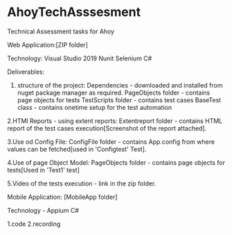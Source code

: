 # AhoyTechAsssesment
Technical Assessment tasks for Ahoy

Web Application:[ZIP folder]

Technology:
Visual Studio 2019
Nunit Selenium C#

Deliverables:

1. structure of the project:
Dependencies - downloaded and installed from nuget package manager as required.
PageObjects folder - contains page objects for tests
TestScripts folder - contains test cases
BaseTest class - contains onetime setup for the test automation

2.HTMl Reports - using extent reports:
Extentreport folder - contains HTML report of the test cases execution[Screenshot of the report attached].

3.Use od Config File:
ConfigFile folder - contains App.config from where values can be fetched[used in 'Configtest' Test].

4.Use of page Object Model:
PageObjects folder - contains page objects for tests[Used in 'Test1' test]

5.Video of the tests execution - link in the zip folder.




Mobile Application: [MobileApp folder] 

Technology - 
Appium
C#

1.code
2.recording 
